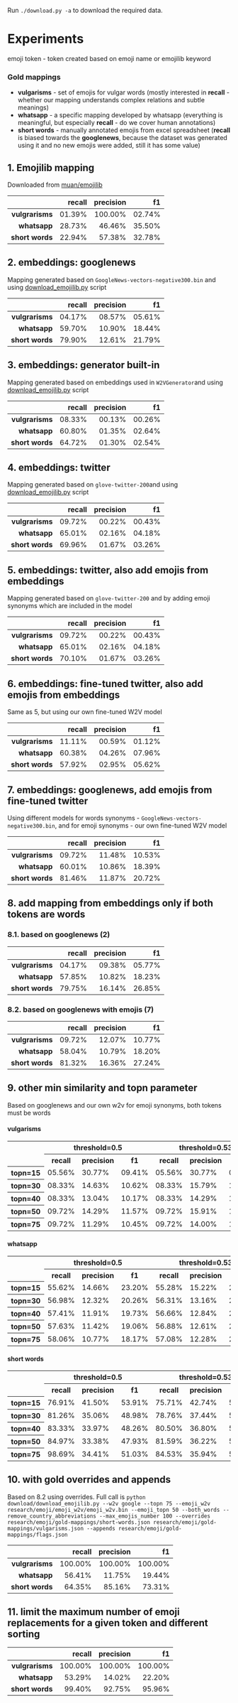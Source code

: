 Run `./download.py -a` to download the required data.

# Experiments

emoji token - token created based on emoji name or emojilib keyword

### Gold mappings

* **vulgarisms** - set of emojis for vulgar words (mostly interested in **recall** - whether our mapping understands complex relations and subtle meanings)
* **whatsapp** - a specific mapping developed by whatsapp (everything is meaningful, but especially **recall** - do we cover human annotations)
* **short words** - manually annotated emojis from excel spreadsheet (**recall** is biased towards the **googlenews**, because the dataset was generated using it and no new emojis were added, still it has some value)

## 1. Emojilib mapping

Downloaded from [muan/emojilib](https://github.com/muan/emojilib/blob/main/dist/emoji-en-US.json)

|                 | recall | precision |     f1 |
|----------------:|-------:|----------:|-------:|
| **vulgrarisms** | 01.39% |   100.00% | 02.74% |
|    **whatsapp** | 28.73% |    46.46% | 35.50% |
| **short words** | 22.94% |    57.38% | 32.78% |

## 2. embeddings: googlenews

Mapping generated based on `GoogleNews-vectors-negative300.bin` and using [download_emojilib.py](../../download/download_emojilib.py) script

|                 | recall | precision |     f1 |
|----------------:|-------:|----------:|-------:|
| **vulgrarisms** | 04.17% |    08.57% | 05.61% |
|    **whatsapp** | 59.70% |    10.90% | 18.44% |
| **short words** | 79.90% |    12.61% | 21.79% |

## 3. embeddings: generator built-in

Mapping generated based on embeddings used in `W2VGenerator`and using [download_emojilib.py](../../download/download_emojilib.py) script

|                  | recall | precision |     f1 |
|-----------------:|-------:|----------:|-------:|
|  **vulgrarisms** | 08.33% |    00.13% | 00.26% |
|     **whatsapp** | 60.80% |    01.35% | 02.64% |
|  **short words** | 64.72% |    01.30% | 02.54% |

## 4. embeddings: twitter

Mapping generated based on `glove-twitter-200`and using [download_emojilib.py](../../download/download_emojilib.py) script

|                  | recall | precision |     f1 |
|-----------------:|-------:|----------:|-------:|
|  **vulgrarisms** | 09.72% |    00.22% | 00.43% |
|     **whatsapp** | 65.01% |    02.16% | 04.18% |
|  **short words** | 69.96% |    01.67% | 03.26% |

## 5. embeddings: twitter, also add emojis from embeddings

Mapping generated based on `glove-twitter-200` and by adding emoji synonyms which are included in the model

|                  | recall | precision |     f1 |
|-----------------:|-------:|----------:|-------:|
|  **vulgrarisms** | 09.72% |    00.22% | 00.43% |
|     **whatsapp** | 65.01% |    02.16% | 04.18% |
|  **short words** | 70.10% |    01.67% | 03.26% |

## 6. embeddings: fine-tuned twitter, also add emojis from embeddings

Same as 5, but using our own fine-tuned W2V model

|                  | recall | precision |     f1 |
|-----------------:|-------:|----------:|-------:|
|  **vulgrarisms** | 11.11% |    00.59% | 01.12% |
|     **whatsapp** | 60.38% |    04.26% | 07.96% |
|  **short words** | 57.92% |    02.95% | 05.62% |

## 7. embeddings: googlenews, add emojis from fine-tuned twitter

Using different models for words synonyms - `GoogleNews-vectors-negative300.bin`, and for emoji synonyms - our own fine-tuned W2V model

|                  | recall | precision |     f1 |
|-----------------:|-------:|----------:|-------:|
|  **vulgrarisms** | 09.72% |    11.48% | 10.53% |
|     **whatsapp** | 60.01% |    10.86% | 18.39% |
|  **short words** | 81.46% |    11.87% | 20.72% |

## 8. add mapping from embeddings only if both tokens are words

### 8.1. based on googlenews (2)

|                  | recall | precision |     f1 |
|-----------------:|-------:|----------:|-------:|
|  **vulgrarisms** | 04.17% |    09.38% | 05.77% |
|     **whatsapp** | 57.85% |    10.82% | 18.23% |
|  **short words** | 79.75% |    16.14% | 26.85% |

### 8.2. based on googlenews with emojis (7)

|                  | recall | precision |     f1 |
|-----------------:|-------:|----------:|-------:|
|  **vulgrarisms** | 09.72% |    12.07% | 10.77% |
|     **whatsapp** | 58.04% |    10.79% | 18.20% |
|  **short words** | 81.32% |    16.36% | 27.24% |

## 9. other min similarity and topn parameter

Based on googlenews and our own w2v for emoji synonyms, both tokens must be words

#### vulgarisms

<table>
    <tr><th rowspan="2"></th>       <th colspan="3">threshold=0.5</th>               <th colspan="3">threshold=0.53</th>              <th colspan="3">threshold=0.55</th>              <th colspan="3">threshold=0.57</th>              <th colspan="3">threshold=0.6</th>               <th colspan="3">threshold=0.62</th>             </tr>
    <tr>                            <th>recall</th><th>precision</th><th>f1</th>     <th>recall</th><th>precision</th><th>f1</th>     <th>recall</th><th>precision</th><th>f1</th>     <th>recall</th><th>precision</th><th>f1</th>     <th>recall</th><th>precision</th><th>f1</th>     <th>recall</th><th>precision</th><th>f1</th>    </tr>
    <tr><th>topn=15</th>            <td>05.56%</td> <td>30.77%</td> <td>09.41%</td>  <td>05.56%</td> <td>30.77%</td> <td>09.41%</td>  <td>05.56%</td> <td>30.77%</td> <td>09.41%</td>  <td>05.56%</td> <td>33.33%</td> <td>09.52%</td>  <td>05.56%</td> <td>36.36%</td> <td>09.64%</td>  <td>05.56%</td> <td>44.44%</td> <td>09.88%</td> </tr>
    <tr><th>topn=30</th>            <td>08.33%</td> <td>14.63%</td> <td>10.62%</td>  <td>08.33%</td> <td>15.79%</td> <td>10.91%</td>  <td>06.94%</td> <td>14.29%</td> <td>09.35%</td>  <td>06.94%</td> <td>23.81%</td> <td>10.75%</td>  <td>06.94%</td> <td>26.32%</td> <td>10.99%</td>  <td>06.94%</td> <td>33.33%</td> <td>11.49%</td> </tr>
    <tr><th>topn=40</th>            <td>08.33%</td> <td>13.04%</td> <td>10.17%</td>  <td>08.33%</td> <td>14.29%</td> <td>10.53%</td>  <td>06.94%</td> <td>13.16%</td> <td>09.09%</td>  <td>06.94%</td> <td>22.73%</td> <td>10.64%</td>  <td>06.94%</td> <td>25.00%</td> <td>10.87%</td>  <td>06.94%</td> <td>33.33%</td> <td>11.49%</td> </tr>
    <tr><th>topn=50</th>            <td>09.72%</td> <td>14.29%</td> <td>11.57%</td>  <td>09.72%</td> <td>15.91%</td> <td>12.07%</td>  <td>08.33%</td> <td>15.38%</td> <td>10.81%</td>  <td>08.33%</td> <td>26.09%</td> <td>12.63%</td>  <td>06.94%</td> <td>25.00%</td> <td>10.87%</td>  <td>06.94%</td> <td>33.33%</td> <td>11.49%</td> </tr>
    <tr><th>topn=75</th>            <td>09.72%</td> <td>11.29%</td> <td>10.45%</td>  <td>09.72%</td> <td>14.00%</td> <td>11.48%</td>  <td>08.33%</td> <td>15.00%</td> <td>10.71%</td>  <td>08.33%</td> <td>25.00%</td> <td>12.50%</td>  <td>06.94%</td> <td>25.00%</td> <td>10.87%</td>  <td>06.94%</td> <td>33.33%</td> <td>11.49%</td> </tr>
  
</table>

#### whatsapp

<table>
    <tr><th rowspan="2"></th>       <th colspan="3">threshold=0.5</th>                <th colspan="3">threshold=0.53</th>             <th colspan="3">threshold=0.55</th>             <th colspan="3">threshold=0.57</th>             <th colspan="3">threshold=0.6</th>              <th colspan="3">threshold=0.62</th>             </tr>
    <tr>                            <th>recall</th><th>precision</th><th>f1</th>      <th>recall</th><th>precision</th><th>f1</th>    <th>recall</th><th>precision</th><th>f1</th>    <th>recall</th><th>precision</th><th>f1</th>    <th>recall</th><th>precision</th><th>f1</th>    <th>recall</th><th>precision</th><th>f1</th>    </tr>
    <tr><th>topn=15</th>            <td>55.62%</td> <td>14.66%</td> <td>23.20%</td>   <td>55.28%</td> <td>15.22%</td> <td>23.87%</td> <td>54.78%</td> <td>16.80%</td> <td>25.71%</td> <td>54.33%</td> <td>17.31%</td> <td>26.26%</td> <td>53.66%</td> <td>19.34%</td> <td>28.43%</td> <td>52.92%</td> <td>22.32%</td> <td>31.40%</td> </tr>
    <tr><th>topn=30</th>            <td>56.98%</td> <td>12.32%</td> <td>20.26%</td>   <td>56.31%</td> <td>13.16%</td> <td>21.33%</td> <td>55.53%</td> <td>15.43%</td> <td>24.16%</td> <td>54.75%</td> <td>16.39%</td> <td>25.23%</td> <td>53.84%</td> <td>18.82%</td> <td>27.89%</td> <td>53.04%</td> <td>21.98%</td> <td>31.07%</td> </tr>
    <tr><th>topn=40</th>            <td>57.41%</td> <td>11.91%</td> <td>19.73%</td>   <td>56.66%</td> <td>12.84%</td> <td>20.93%</td> <td>55.80%</td> <td>15.10%</td> <td>23.76%</td> <td>54.97%</td> <td>16.10%</td> <td>24.91%</td> <td>53.91%</td> <td>18.70%</td> <td>27.77%</td> <td>53.09%</td> <td>21.87%</td> <td>30.98%</td> </tr>
    <tr><th>topn=50</th>            <td>57.63%</td> <td>11.42%</td> <td>19.06%</td>   <td>56.88%</td> <td>12.61%</td> <td>20.64%</td> <td>55.98%</td> <td>14.88%</td> <td>23.51%</td> <td>55.00%</td> <td>15.93%</td> <td>24.70%</td> <td>53.93%</td> <td>18.59%</td> <td>27.65%</td> <td>53.10%</td> <td>21.78%</td> <td>30.89%</td> </tr>
    <tr><th>topn=75</th>            <td>58.06%</td> <td>10.77%</td> <td>18.17%</td>   <td>57.08%</td> <td>12.28%</td> <td>20.21%</td> <td>56.13%</td> <td>14.57%</td> <td>23.14%</td> <td>55.10%</td> <td>15.69%</td> <td>24.43%</td> <td>53.96%</td> <td>18.49%</td> <td>27.55%</td> <td>53.12%</td> <td>21.72%</td> <td>30.84%</td> </tr>
  
</table>

#### short words

<table>
    <tr><th rowspan="2"></th>       <th colspan="3">threshold=0.5</th>                <th colspan="3">threshold=0.53</th>             <th colspan="3">threshold=0.55</th>             <th colspan="3">threshold=0.57</th>             <th colspan="3">threshold=0.6</th>              <th colspan="3">threshold=0.62</th>             </tr>
    <tr>                            <th>recall</th><th>precision</th><th>f1</th>      <th>recall</th><th>precision</th><th>f1</th>    <th>recall</th><th>precision</th><th>f1</th>    <th>recall</th><th>precision</th><th>f1</th>    <th>recall</th><th>precision</th><th>f1</th>    <th>recall</th><th>precision</th><th>f1</th>    </tr>
    <tr><th>topn=15</th>            <td>76.91%</td> <td>41.50%</td> <td>53.91%</td>   <td>75.71%</td> <td>42.74%</td> <td>54.64%</td> <td>75.16%</td> <td>43.18%</td> <td>54.85%</td> <td>72.98%</td> <td>44.70%</td> <td>55.44%</td> <td>69.06%</td> <td>48.62%</td> <td>57.07%</td> <td>66.78%</td> <td>49.72%</td> <td>57.00%</td> </tr>
    <tr><th>topn=30</th>            <td>81.26%</td> <td>35.06%</td> <td>48.98%</td>   <td>78.76%</td> <td>37.44%</td> <td>50.75%</td> <td>78.10%</td> <td>38.04%</td> <td>51.16%</td> <td>74.51%</td> <td>42.30%</td> <td>53.96%</td> <td>69.61%</td> <td>47.58%</td> <td>56.52%</td> <td>66.88%</td> <td>48.96%</td> <td>56.54%</td> </tr>
    <tr><th>topn=40</th>            <td>83.33%</td> <td>33.97%</td> <td>48.26%</td>   <td>80.50%</td> <td>36.80%</td> <td>50.51%</td> <td>78.87%</td> <td>37.63%</td> <td>50.95%</td> <td>74.84%</td> <td>41.97%</td> <td>53.78%</td> <td>69.93%</td> <td>47.52%</td> <td>56.59%</td> <td>66.88%</td> <td>48.92%</td> <td>56.51%</td> </tr>
    <tr><th>topn=50</th>            <td>84.97%</td> <td>33.38%</td> <td>47.93%</td>   <td>81.59%</td> <td>36.22%</td> <td>50.17%</td> <td>79.52%</td> <td>37.28%</td> <td>50.76%</td> <td>75.49%</td> <td>41.62%</td> <td>53.66%</td> <td>70.15%</td> <td>47.39%</td> <td>56.57%</td> <td>66.99%</td> <td>48.81%</td> <td>56.47%</td> </tr>
    <tr><th>topn=75</th>            <td>98.69%</td> <td>34.41%</td> <td>51.03%</td>   <td>84.53%</td> <td>35.94%</td> <td>50.44%</td> <td>82.14%</td> <td>37.27%</td> <td>51.28%</td> <td>77.23%</td> <td>41.63%</td> <td>54.10%</td> <td>70.15%</td> <td>47.21%</td> <td>56.44%</td> <td>66.99%</td> <td>48.73%</td> <td>56.42%</td> </tr>
  
</table>


## 10. with gold overrides and appends

Based on 8.2 using overrides. Full call is `python download/download_emojilib.py --w2v google --topn 75 --emoji_w2v research/emoji/emoji_w2v/emoji_w2v.bin --emoji_topn 50 --both_words --remove_country_abbreviations --max_emojis_number 100 --overrides research/emoji/gold-mappings/short-words.json research/emoji/gold-mappings/vulgarisms.json --appends research/emoji/gold-mappings/flags.json`

|                  |  recall | precision |      f1 |
|-----------------:|--------:|----------:|--------:|
|  **vulgrarisms** | 100.00% |   100.00% | 100.00% |
|     **whatsapp** |  56.41% |    11.75% |  19.44% |
|  **short words** |  64.35% |    85.16% |  73.31% |

## 11. limit the maximum number of emoji replacements for a given token and different sorting

|                  |  recall | precision |      f1 |
|-----------------:|--------:|----------:|--------:|
|  **vulgrarisms** | 100.00% |   100.00% | 100.00% |
|     **whatsapp** |  53.29% |    14.02% |  22.20% |
|  **short words** |  99.40% |    92.75% |  95.96% |
